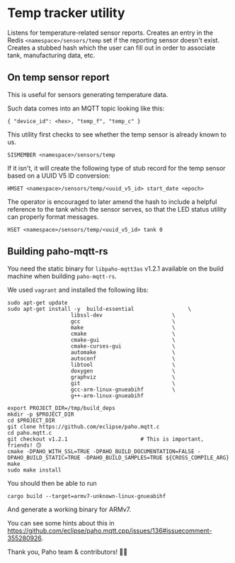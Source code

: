 # Temp tracker utility

Listens for temperature-related sensor reports.  Creates an entry in the
Redis `<namespace>/sensors/temp` set if the reporting sensor doesn't exist.  Creates a stubbed hash which the user can fill out in order to associate tank, manufacturing data, etc.

## On temp sensor report

This is useful for sensors generating temperature data.

Such data comes into an MQTT topic looking like this:

```
{ "device_id": <hex>, "temp_f", "temp_c" }
```

This utility first checks to see whether the temp sensor is 
already known to us.

```
SISMEMBER <namespace>/sensors/temp
```

If it isn't, it will create the following type of stub record
for the temp sensor based on a UUID V5 ID conversion:

```
HMSET <namespace>/sensors/temp/<uuid_v5_id> start_date <epoch>
```

The operator is encouraged to later amend the hash to include
a helpful reference to the tank which the sensor serves, so
that the LED status utility can properly format messages.

```
HSET <namespace>/sensors/temp/<uuid_v5_id> tank 0
```

## Building paho-mqtt-rs

You need the static binary for `libpaho-mqtt3as` v1.2.1 available
on the build machine when building `paho-mqtt-rs`.

We used `vagrant` and installed the following libs:

```
sudo apt-get update
sudo apt-get install -y  build-essential                 \
                    libssl-dev                      \
                    gcc                             \
                    make                            \
                    cmake                           \
                    cmake-gui                       \
                    cmake-curses-gui                \
                    automake                        \
                    autoconf                        \
                    libtool                         \
                    doxygen                         \
                    graphviz                        \
                    git                             \
                    gcc-arm-linux-gnueabihf         \
                    g++-arm-linux-gnueabihf

export PROJECT_DIR=/tmp/build_deps
mkdir -p $PROJECT_DIR
cd $PROJECT_DIR
git clone https://github.com/eclipse/paho.mqtt.c
cd paho.mqtt.c
git checkout v1.2.1                       # This is important, friends! 🙃
cmake -DPAHO_WITH_SSL=TRUE -DPAHO_BUILD_DOCUMENTATION=FALSE -DPAHO_BUILD_STATIC=TRUE -DPAHO_BUILD_SAMPLES=TRUE ${CROSS_COMPILE_ARG}
make
sudo make install
```

You should then be able to run

```
cargo build --target=armv7-unknown-linux-gnueabihf
```

And generate a working binary for ARMv7.

You can see some hints about this in https://github.com/eclipse/paho.mqtt.cpp/issues/136#issuecomment-355280926.

Thank you, Paho team & contributors! 🙏🏼
